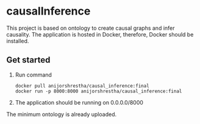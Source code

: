 # causalInference
This project is based on ontology to create causal graphs and infer causality. The application is hosted in Docker, therefore, Docker should be installed.

## Get started
1. Run  command
   ```
   docker pull anijorshrestha/causal_inference:final
   docker run -p 8000:8000 anijorshrestha/causal_inference:final
   ```

2. The application should be running on 0.0.0.0/8000

The minimum ontology is already uploaded.
